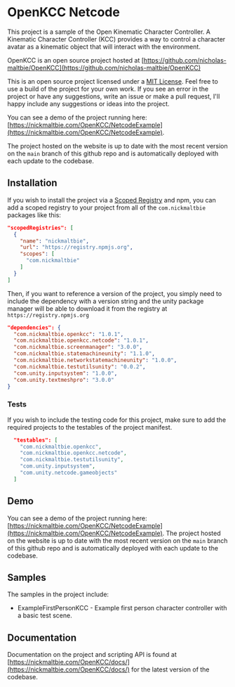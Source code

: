 # OpenKCC Netcode

This project is a sample of the Open Kinematic Character Controller.
A Kinematic Character Controller (KCC) provides a
way to control a character avatar as a kinematic object that will interact with
the environment.

OpenKCC is an open source project hosted at
[https://github.com/nicholas-maltbie/OpenKCC](https://github.com/nicholas-maltbie/OpenKCC)

This is an open source project licensed under a [MIT License](LICENSE.md).
Feel free to use a build of the project for your own work. If you see an error
in the project or have any suggestions, write an issue or make a pull request,
I'll happy include any suggestions or ideas into the project.

You can see a demo of the project running here:
[https://nickmaltbie.com/OpenKCC/NetcodeExample](https://nickmaltbie.com/OpenKCC/NetcodeExample).

The project hosted on the website is up to date with the most recent
version on the `main` branch of this github repo
and is automatically deployed with each update to the codebase.

## Installation

If you wish to install the project via a
[Scoped Registry](https://docs.unity3d.com/Manual/upm-scoped.html)
and npm, you can add a scoped registry to your project from all of the
`com.nickmaltbie` packages like this:

```json
"scopedRegistries": [
  {
    "name": "nickmaltbie",
    "url": "https://registry.npmjs.org",
    "scopes": [
      "com.nickmaltbie"
    ]
  }
]
```

Then, if you want to reference a version of the project, you simply
need to include the dependency with a version string and the unity package
manager will be able to download it from the registry at
`https://registry.npmjs.org`

```json
"dependencies": {
  "com.nickmaltbie.openkcc": "1.0.1",
  "com.nickmaltbie.openkcc.netcode": "1.0.1",
  "com.nickmaltbie.screenmanager": "3.0.0",
  "com.nickmaltbie.statemachineunity": "1.1.0",
  "com.nickmaltbie.networkstatemachineunity": "1.0.0",
  "com.nickmaltbie.testutilsunity": "0.0.2",
  "com.unity.inputsystem": "1.0.0",
  "com.unity.textmeshpro": "3.0.0"
}
```

### Tests

If you wish to include the testing code for this project, make sure to add
the required projects to the testables
of the project manifest.

```json
  "testables": [
    "com.nickmaltbie.openkcc",
    "com.nickmaltbie.openkcc.netcode",
    "com.nickmaltbie.testutilsunity",
    "com.unity.inputsystem",
    "com.unity.netcode.gameobjects"
  ]
```

## Demo

You can see a demo of the project running here:
[https://nickmaltbie.com/OpenKCC/NetcodeExample](https://nickmaltbie.com/OpenKCC/NetcodeExample).
The project hosted on the website is up to date with the most recent
version on the `main` branch of this github repo
and is automatically deployed with each update to the codebase.

## Samples

The samples in the project include:

* ExampleFirstPersonKCC - Example first person character controller with a basic
  test scene.

## Documentation

Documentation on the project and scripting API is found at
[https://nickmaltbie.com/OpenKCC/docs/](https://nickmaltbie.com/OpenKCC/docs/)
for the latest version of the codebase.

